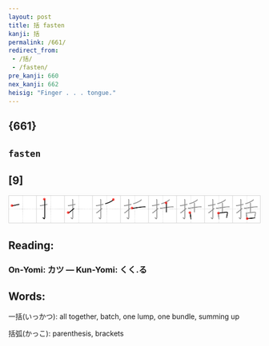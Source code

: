 ```yaml
---
layout: post
title: 括 fasten
kanji: 括
permalink: /661/
redirect_from:
 - /括/
 - /fasten/
pre_kanji: 660
nex_kanji: 662
heisig: "Finger . . . tongue."
---
```


## {661}

## `fasten`

## [9]

<div class="stroke"><img src="../images/E68BAC.png" /></div>

## Reading:

### On-Yomi: カツ &mdash; Kun-Yomi: くく.る

## Words:

一括(いっかつ): all together, batch, one lump, one bundle, summing up

括弧(かっこ): parenthesis, brackets
